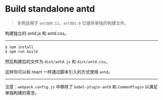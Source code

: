 # Build standalone antd

> 本例适用于 `antd@0.12`，`antd@1.0` 已提供单独的构建文件。

构建独立的 antd.js 和 antd.css。

----

```bash
$ npm install
$ npm run build
```

然后构建后的文件为 `dist/antd.js` 和 `dist/antd.css`。

这样你可以和 react 一样通过脚本引入的方式使用 `antd`。

---

注意：`webpack.config.js` 中移除了 `babel-plugin-antd` 和 `CommonPlugin` 以满足单独构建的需求。
